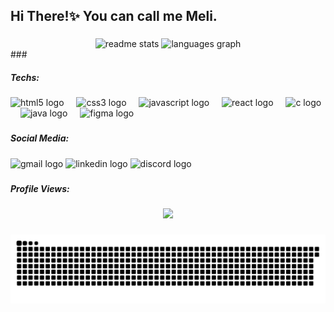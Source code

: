 <h2 align="left">Hi There!✨ You can call me Meli.</h2>

###
<!--
<div align="center">
  <img src="https://github-readme-stats.vercel.app/api?username=o-Meli-o&hide_title=false&hide_rank=false&show_icons=true&include_all_commits=true&count_private=true&disable_animations=false&theme=dracula&locale=en&hide_border=false" height="170" alt="stats graph"  />
  <img src="https://github-readme-stats.vercel.app/api/top-langs?username=o-Meli-o&locale=en&hide_title=false&layout=compact&card_width=320&langs_count=10&theme=dracula&hide_border=false" height="170" alt="languages graph"  />
</div>
-->
<div align="center">  
  <img width=390 src="https://github-readme-stats.vercel.app/api?username=o-Meli-o&count_private=true&show_icons=true&theme=dracula&rank_icon=github&border_radius=10" alt="readme stats" />

  <img src="https://github-readme-stats.vercel.app/api/top-langs?username=o-Meli-o&locale=en&hide_title=false&layout=compact&card_width=320&langs_count=5&theme=dracula&hide_border=false&order=2" height="160" alt="languages graph"  />
</div>
###

<h5 align="left">Techs:</h5>

###

<div align="left">
  <img src="https://cdn.jsdelivr.net/gh/devicons/devicon/icons/html5/html5-original.svg" height="30" alt="html5 logo"  />
  <img width="12" />
  <img src="https://cdn.jsdelivr.net/gh/devicons/devicon/icons/css3/css3-original.svg" height="30" alt="css3 logo"  />
  <img width="12" />
  <img src="https://cdn.jsdelivr.net/gh/devicons/devicon/icons/javascript/javascript-original.svg" height="30" alt="javascript logo"  />
  <img width="12" />
  <img src="https://cdn.jsdelivr.net/gh/devicons/devicon/icons/react/react-original.svg" height="30" alt="react logo"  />
  <img width="12" />
  <img src="https://cdn.jsdelivr.net/gh/devicons/devicon/icons/c/c-original.svg" height="30" alt="c logo"  />
  <img width="12" />
  <img src="https://cdn.jsdelivr.net/gh/devicons/devicon/icons/java/java-original.svg" height="30" alt="java logo"  />
  <img width="12" />
  <img src="https://cdn.jsdelivr.net/gh/devicons/devicon/icons/figma/figma-original.svg" height="30" alt="figma logo"  />
</div>

###

<h5 align="left">Social Media:</h5>

###

<div align="left">
  <img src="https://img.shields.io/static/v1?message=Gmail&logo=gmail&label=&color=D14836&logoColor=white&labelColor=&style=for-the-badge" height="35" alt="gmail logo"  />
  <img src="https://img.shields.io/static/v1?message=LinkedIn&logo=linkedin&label=&color=0077B5&logoColor=white&labelColor=&style=for-the-badge" height="35" alt="linkedin logo"  />
  <img src="https://img.shields.io/static/v1?message=Discord&logo=discord&label=&color=7289DA&logoColor=white&labelColor=&style=for-the-badge" height="35" alt="discord logo"  />
</div>

###

<h5 align="left">Profile Views:</h5>

###

<div align="center">
  <img src="https://profile-counter.glitch.me/o-Meli-o/count.svg?"  />
</div>

###

<picture>
  <source media="(prefers-color-scheme: dark)" srcset="https://raw.githubusercontent.com/o-Meli-o/o-Meli-o/output/github-snake-dark.svg" />
  <source media="(prefers-color-scheme: light)" srcset="https://raw.githubusercontent.com/o-Meli-o/o-Meli-o/output/github-snake.svg" />
  <img alt="github-snake" src="https://raw.githubusercontent.com/o-Meli-o/o-Meli-o/output/github-snake.svg" />
</picture>

<!--
**o-Meli-o/o-Meli-o** is a ✨ _special_ ✨ repository because its `README.md` (this file) appears on your GitHub profile.

Here are some ideas to get you started:

- 🔭 I’m currently working on ...
- 🌱 I’m currently learning ...
- 👯 I’m looking to collaborate on ...
- 🤔 I’m looking for help with ...
- 💬 Ask me about ...
- 📫 How to reach me: ...
- 😄 Pronouns: ...
- ⚡ Fun fact: ...
-->
